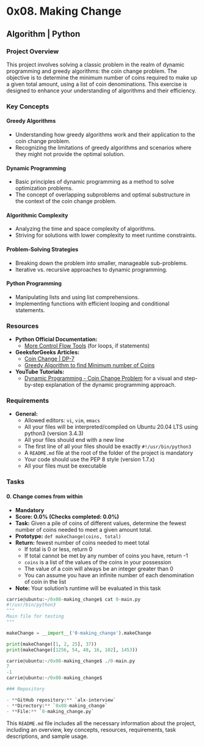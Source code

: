 # 0x08. Making Change

## Algorithm | Python

### Project Overview

This project involves solving a classic problem in the realm of dynamic programming and greedy algorithms: the coin change problem. The objective is to determine the minimum number of coins required to make up a given total amount, using a list of coin denominations. This exercise is designed to enhance your understanding of algorithms and their efficiency.

### Key Concepts

#### Greedy Algorithms
- Understanding how greedy algorithms work and their application to the coin change problem.
- Recognizing the limitations of greedy algorithms and scenarios where they might not provide the optimal solution.

#### Dynamic Programming
- Basic principles of dynamic programming as a method to solve optimization problems.
- The concept of overlapping subproblems and optimal substructure in the context of the coin change problem.

#### Algorithmic Complexity
- Analyzing the time and space complexity of algorithms.
- Striving for solutions with lower complexity to meet runtime constraints.

#### Problem-Solving Strategies
- Breaking down the problem into smaller, manageable sub-problems.
- Iterative vs. recursive approaches to dynamic programming.

#### Python Programming
- Manipulating lists and using list comprehensions.
- Implementing functions with efficient looping and conditional statements.

### Resources

- **Python Official Documentation:**
  - [More Control Flow Tools](https://docs.python.org/3/tutorial/controlflow.html) (for loops, if statements)
- **GeeksforGeeks Articles:**
  - [Coin Change | DP-7](https://www.geeksforgeeks.org/coin-change-dp-7/)
  - [Greedy Algorithm to find Minimum number of Coins](https://www.geeksforgeeks.org/greedy-algorithm-to-find-minimum-number-of-coins/)
- **YouTube Tutorials:**
  - [Dynamic Programming - Coin Change Problem](https://www.youtube.com/watch?v=1R0_7HqNaW0) for a visual and step-by-step explanation of the dynamic programming approach.

### Requirements

- **General:**
  - Allowed editors: `vi`, `vim`, `emacs`
  - All your files will be interpreted/compiled on Ubuntu 20.04 LTS using python3 (version 3.4.3)
  - All your files should end with a new line
  - The first line of all your files should be exactly `#!/usr/bin/python3`
  - A `README.md` file at the root of the folder of the project is mandatory
  - Your code should use the PEP 8 style (version 1.7.x)
  - All your files must be executable

### Tasks

#### 0. Change comes from within
- **Mandatory**
- **Score: 0.0% (Checks completed: 0.0%)**
- **Task:** Given a pile of coins of different values, determine the fewest number of coins needed to meet a given amount total.
- **Prototype:** `def makeChange(coins, total)`
- **Return:** fewest number of coins needed to meet total
  - If total is 0 or less, return 0
  - If total cannot be met by any number of coins you have, return -1
  - `coins` is a list of the values of the coins in your possession
  - The value of a coin will always be an integer greater than 0
  - You can assume you have an infinite number of each denomination of coin in the list
- **Note:** Your solution’s runtime will be evaluated in this task

```python
carrie@ubuntu:~/0x08-making_change$ cat 0-main.py
#!/usr/bin/python3
"""
Main file for testing
"""

makeChange = __import__('0-making_change').makeChange

print(makeChange([1, 2, 25], 37))
print(makeChange([1256, 54, 48, 16, 102], 1453))

carrie@ubuntu:~/0x08-making_change$ ./0-main.py
7
-1
carrie@ubuntu:~/0x08-making_change$

### Repository

- **GitHub repository:** `alx-interview`
- **Directory:** `0x08-making_change`
- **File:** `0-making_change.py`
```

This `README.md` file includes all the necessary information about the project, including an overview, key concepts, resources, requirements, task descriptions, and sample usage.
